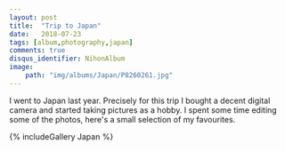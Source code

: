 ```yaml
---
layout: post
title:  "Trip to Japan"
date:   2018-07-23
tags: [album,photography,japan]
comments: true
disqus_identifier: NihonAlbum
image:
    path: "img/albums/Japan/P8260261.jpg"
---
```


I went to Japan last year. Precisely for this trip I bought a decent digital camera and started taking pictures as a hobby. I spent some time editing some of the photos, here's a small selection of my favourites.

{% includeGallery Japan %}